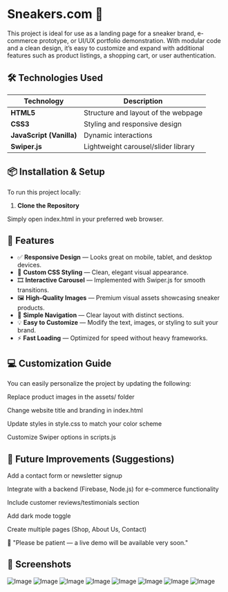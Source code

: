 # Sneakers.com 👟
This project is ideal for use as a landing page for a sneaker brand, e-commerce prototype, or UI/UX portfolio demonstration. With modular code and a clean design, it’s easy to customize and expand with additional features such as product listings, a shopping cart, or user authentication.

## 🛠️ Technologies Used

| Technology | Description |
|------------|-------------|
| **HTML5** | Structure and layout of the webpage |
| **CSS3** | Styling and responsive design |
| **JavaScript (Vanilla)** | Dynamic interactions |
| **Swiper.js** | Lightweight carousel/slider library |

## 📦 Installation & Setup

To run this project locally:

1. **Clone the Repository**

Simply open index.html in your preferred web browser.

## 🚀 Features

- ✅ **Responsive Design** — Looks great on mobile, tablet, and desktop devices.
- 🎨 **Custom CSS Styling** — Clean, elegant visual appearance.
- 🎞️ **Interactive Carousel** — Implemented with Swiper.js for smooth transitions.
- 🖼️ **High-Quality Images** — Premium visual assets showcasing sneaker products.
- 🧭 **Simple Navigation** — Clear layout with distinct sections.
- 💡 **Easy to Customize** — Modify the text, images, or styling to suit your brand.
- ⚡ **Fast Loading** — Optimized for speed without heavy frameworks.


## 💻 Customization Guide
You can easily personalize the project by updating the following:

Replace product images in the assets/ folder

Change website title and branding in index.html

Update styles in style.css to match your color scheme

Customize Swiper options in scripts.js


## 🧪 Future Improvements (Suggestions)
Add a contact form or newsletter signup

Integrate with a backend (Firebase, Node.js) for e-commerce functionality

Include customer reviews/testimonials section

Add dark mode toggle

Create multiple pages (Shop, About Us, Contact)


📢 "Please be patient — a live demo will be available very soon."


## 📸 Screenshots

![Image](https://github.com/user-attachments/assets/72d09c16-4bf2-4aad-a7d0-02af26481747)
![Image](https://github.com/user-attachments/assets/4e117a4b-cf67-4df9-854e-72a5d6f3f8cc)
![Image](https://github.com/user-attachments/assets/5dfdafb8-aa5a-44e3-a943-1638c3d95327)
![Image](https://github.com/user-attachments/assets/ec0f44f6-2106-4a3b-b990-507cca396bfc)
![Image](https://github.com/user-attachments/assets/d68271c3-8bba-4d44-bc7f-e60aa78f6d58)
![Image](https://github.com/user-attachments/assets/b0e8c5df-d1f7-466f-97c7-a945b31df7a3)
![Image](https://github.com/user-attachments/assets/9a493a59-1fbb-4d3a-8e0b-d2a83dca0694)
![Image](https://github.com/user-attachments/assets/161fe39d-204d-454e-bd19-991ff868287d)

